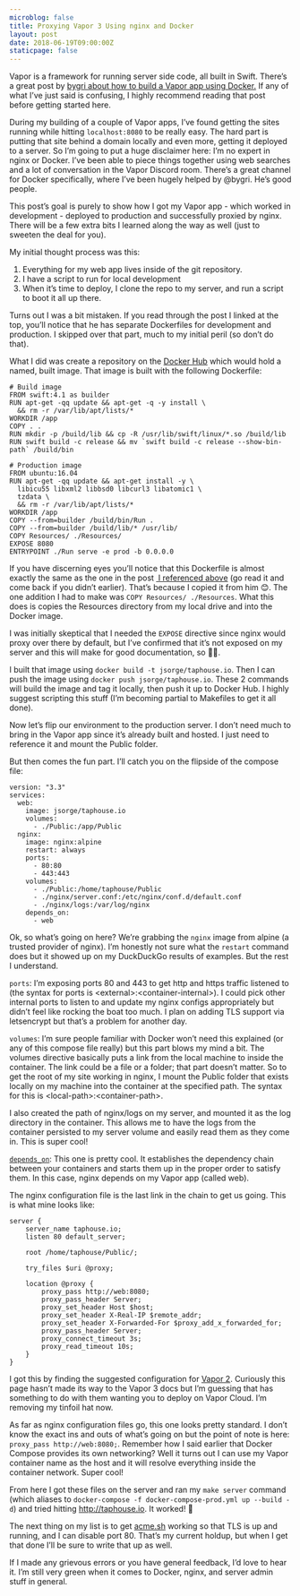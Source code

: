 ```yaml
---
microblog: false
title: Proxying Vapor 3 Using nginx and Docker
layout: post
date: 2018-06-19T09:00:00Z
staticpage: false
---
```


Vapor is a framework for running server side code, all built in Swift. There’s a great post by [bygri about how to build a Vapor app using Docker.](https://bygri.github.io/2018/05/14/developing-deploying-vapor-docker.html) If any of what I’ve just said is confusing, I highly recommend reading that post before getting started here.

During my building of a couple of Vapor apps, I’ve found getting the sites running while hitting `localhost:8080` to be really easy. The hard part is putting that site behind a domain locally and even more, getting it deployed to a server. So I’m going to put a huge disclaimer here: I’m no expert in nginx or Docker. I’ve been able to piece things together using web searches and a lot of conversation in the Vapor Discord room. There’s a great channel for Docker specifically, where I’ve been hugely helped by @bygri. He’s good people.

This post’s goal is purely to show how I got my Vapor app - which worked in development - deployed to production and successfully proxied by nginx. There will be a few extra bits I learned along the way as well (just to sweeten the deal for you).

My initial thought process was this: 

1. Everything for my web app lives inside of the git repository.
2. I have a script to run for local development
3. When it’s time to deploy, I clone the repo to my server, and run a script to boot it all up there.

Turns out I was a bit mistaken. If you read through the post I linked at the top, you’ll notice that he has separate Dockerfiles for development and production. I skipped over that part, much to my initial peril (so don’t do that).

What I did was create a repository on the [Docker Hub](https://hub.docker.com) which would hold a named, built image. That image is built with the following Dockerfile:

```docker
# Build image
FROM swift:4.1 as builder
RUN apt-get -qq update && apt-get -q -y install \
  && rm -r /var/lib/apt/lists/*
WORKDIR /app
COPY . .
RUN mkdir -p /build/lib && cp -R /usr/lib/swift/linux/*.so /build/lib
RUN swift build -c release && mv `swift build -c release --show-bin-path` /build/bin

# Production image
FROM ubuntu:16.04
RUN apt-get -qq update && apt-get install -y \
  libicu55 libxml2 libbsd0 libcurl3 libatomic1 \
  tzdata \
  && rm -r /var/lib/apt/lists/*
WORKDIR /app
COPY --from=builder /build/bin/Run .
COPY --from=builder /build/lib/* /usr/lib/
COPY Resources/ ./Resources/
EXPOSE 8080
ENTRYPOINT ./Run serve -e prod -b 0.0.0.0
```

If you have discerning eyes you’ll notice that this Dockerfile is almost exactly the same as the one in the post [ I referenced above](https://bygri.github.io/2018/05/14/developing-deploying-vapor-docker.html) (go read it and come back if you didn’t earlier). That’s because I copied it from him 😊. The one addition I had to make was `COPY Resources/ ./Resources`. What this does is copies the Resources directory from my local drive and into the Docker image. 

I was initially skeptical that I needed the `EXPOSE` directive since nginx would proxy over there by default, but I’ve confirmed that it’s not exposed on my server and this will make for good documentation, so 🤷‍♂️.

I built that image using `docker build -t jsorge/taphouse.io`. Then I can push the image using `docker push jsorge/taphouse.io`. These 2 commands will build the image and tag it locally, then push it up to Docker Hub. I highly suggest scripting this stuff (I’m becoming partial to Makefiles to get it all done).

Now let’s flip our environment to the production server. I don’t need much to bring in the Vapor app since it’s already built and hosted. I just need to reference it and mount the Public folder.

But then comes the fun part. I’ll catch you on the flipside of the compose file:

```docker
version: "3.3"
services:
  web:
	image: jsorge/taphouse.io
	volumes:
	  - ./Public:/app/Public
  nginx:
	image: nginx:alpine
	restart: always
	ports:
	  - 80:80
	  - 443:443
	volumes:
	  - ./Public:/home/taphouse/Public
	  - ./nginx/server.conf:/etc/nginx/conf.d/default.conf
	  - ./nginx/logs:/var/log/nginx
	depends_on:
	  - web
```

Ok, so what’s going on here? We’re grabbing the `nginx` image from alpine (a trusted provider of nginx). I’m honestly not sure what the `restart` command does but it showed up on my DuckDuckGo results of examples. But the rest I understand. 

`ports`:
I’m exposing ports 80 and 443 to get http and https traffic listened to (the syntax for ports is \<external\>:\<container-internal\>). I could pick other internal ports to listen to and update my nginx configs appropriately but didn’t feel like rocking the boat too much. I plan on adding TLS support via letsencrypt but that’s a problem for another day.

`volumes`:
I’m sure people familiar with Docker won’t need this explained (or any of this compose file really) but this part blows my mind a bit. The volumes directive basically puts a link from the local machine to inside the container. The link could be a file or a folder; that part doesn’t matter. So to get the root of my site working in nginx, I mount the Public folder that exists locally on my machine into the container at the specified path. The syntax for this is \<local-path\>:\<container-path\>.

I also created the path of nginx/logs on my server, and mounted it as the log directory in the container. This allows me to have the logs from the container persisted to my server volume and easily read them as they come in. This is super cool!

[`depends_on`](https://docs.docker.com/compose/compose-file/#depends_on):
This one is pretty cool. It establishes the dependency chain between your containers and starts them up in the proper order to satisfy them. In this case, nginx depends on my Vapor app (called web). 

The nginx configuration file is the last link in the chain to get us going. This is what mine looks like:

```nginx
server {
	server_name taphouse.io;
	listen 80 default_server;

	root /home/taphouse/Public/;

	try_files $uri @proxy;

	location @proxy {
		proxy_pass http://web:8080;
		proxy_pass_header Server;
		proxy_set_header Host $host;
		proxy_set_header X-Real-IP $remote_addr;
		proxy_set_header X-Forwarded-For $proxy_add_x_forwarded_for;
		proxy_pass_header Server;
		proxy_connect_timeout 3s;
		proxy_read_timeout 10s;
	}
}
```

I got this by finding the suggested configuration for [Vapor 2](https://docs.vapor.codes/2.0/deploy/nginx/). Curiously this page hasn’t made its way to the Vapor 3 docs but I’m guessing that has something to do with them wanting you to deploy on Vapor Cloud. I’m removing my tinfoil hat now.

As far as nginx configuration files go, this one looks pretty standard. I don’t know the exact ins and outs of what’s going on but the point of note is here: `proxy_pass http://web:8080;`. Remember how I said earlier that Docker Compose provides its own networking? Well it turns out I can use my Vapor container name as the host and it will resolve everything inside the container network. Super cool!

From here I got these files on the server and ran my `make server` command (which aliases to `docker-compose -f docker-compose-prod.yml up --build -d`) and tried hitting http://taphouse.io. It worked! 🤯

The next thing on my list is to get [acme.sh](#) working so that TLS is up and running, and I can disable port 80. That’s my current holdup, but when I get that done I’ll be sure to write that up as well.

If I made any grievous errors or you have general feedback, I’d love to hear it. I’m still very green when it comes to Docker, nginx, and server admin stuff in general.